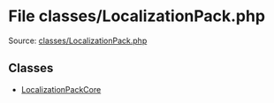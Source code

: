 File classes/LocalizationPack.php
=========

Source: [classes/LocalizationPack.php](https://github.com/PrestaShop/PrestaShop/blob/1.6.0.6/classes/LocalizationPack.php)


Classes
-------

* [LocalizationPackCore](class.LocalizationPackCore.md)

